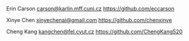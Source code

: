 Erin Carson <carson@karlin.mff.cuni.cz> https://github.com/eccarson

Xinye Chen <xinyechenai@gmail.com> https://github.com/chenxinye

Cheng Kang <kangchen@fel.cvut.cz> https://github.com/ChengKang520